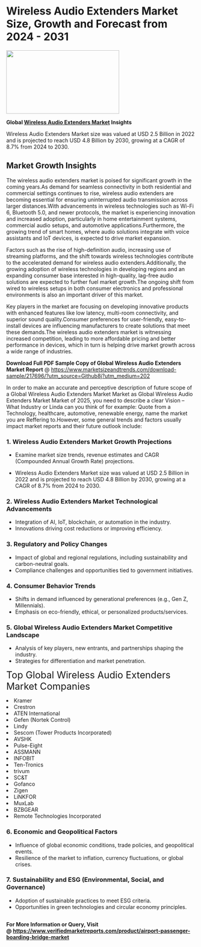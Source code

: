 <H1>Wireless Audio Extenders Market Size, Growth and Forecast from 2024 - 2031</H1><img class="aligncenter size-medium wp-image-584254" src="https://thirdeyenews.in/wp-content/uploads/2024/09/Global-Market-Research-300x168.jpeg" alt="" width="300" height="168" /><p><strong>Global&nbsp;<a href="https://www.marketsizeandtrends.com/download-sample/217696/?utm_source=Github8j?utm_medium=202">Wireless Audio Extenders Market</a> Insights</strong></p><p>Wireless Audio Extenders Market size was valued at USD 2.5 Billion in 2022 and is projected to reach USD 4.8 Billion by 2030, growing at a CAGR of 8.7% from 2024 to 2030.</p><p><h2>Market Growth Insights</h2> <p>The wireless audio extenders market is poised for significant growth in the coming years.As demand for seamless connectivity in both residential and commercial settings continues to rise, wireless audio extenders are becoming essential for ensuring uninterrupted audio transmission across larger distances.With advancements in wireless technologies such as Wi-Fi 6, Bluetooth 5.0, and newer protocols, the market is experiencing innovation and increased adoption, particularly in home entertainment systems, commercial audio setups, and automotive applications.Furthermore, the growing trend of smart homes, where audio solutions integrate with voice assistants and IoT devices, is expected to drive market expansion.</p> <p>Factors such as the rise of high-definition audio, increasing use of streaming platforms, and the shift towards wireless technologies contribute to the accelerated demand for wireless audio extenders.Additionally, the growing adoption of wireless technologies in developing regions and an expanding consumer base interested in high-quality, lag-free audio solutions are expected to further fuel market growth.The ongoing shift from wired to wireless setups in both consumer electronics and professional environments is also an important driver of this market.</p> <p>Key players in the market are focusing on developing innovative products with enhanced features like low latency, multi-room connectivity, and superior sound quality.Consumer preferences for user-friendly, easy-to-install devices are influencing manufacturers to create solutions that meet these demands.The wireless audio extenders market is witnessing increased competition, leading to more affordable pricing and better performance in devices, which in turn is helping drive market growth across a wide range of industries.</p> <p><span class=""><strong>Download Full PDF Sample Copy of Global Wireless Audio Extenders Market Report</strong> @ <a href="https://www.marketsizeandtrends.com/download-sample/217696/?utm_source=Github8j?utm_medium=202" target="_blank">https://www.marketsizeandtrends.com/download-sample/217696/?utm_source=Github8j?utm_medium=202</a></span></p><p>In order to make an accurate and perceptive description of future scope of a Global&nbsp;Wireless Audio Extenders Market Market as Global&nbsp;Wireless Audio Extenders Market Market of 2025, you need to describe a clear Vision &ndash; What Industry or Linda can you think of for example: Quote from a Technology, healthcare, automotive, renewable energy, name the market you are Reffering to.However, some general trends and factors usually impact market reports and their future outlook include:</p><h3>1.&nbsp;<strong>Wireless Audio Extenders Market Growth Projections</strong></h3><ul><li>Examine market size trends, revenue estimates and CAGR (Compounded Annual Growth Rate) projections.</li><li><p>Wireless Audio Extenders Market size was valued at USD 2.5 Billion in 2022 and is projected to reach USD 4.8 Billion by 2030, growing at a CAGR of 8.7% from 2024 to 2030.</p></li></ul><h3>2.&nbsp;<strong>Wireless Audio Extenders Market Technological Advancements</strong></h3><ul><li>Integration of AI, IoT, blockchain, or automation in the industry.</li><li>Innovations driving cost reductions or improving efficiency.</li></ul><h3>3.&nbsp;<strong>Regulatory and Policy Changes</strong></h3><ul><li>Impact of global and regional regulations, including sustainability and carbon-neutral goals.</li><li>Compliance challenges and opportunities tied to government initiatives.</li></ul><h3>4.&nbsp;<strong>Consumer Behavior Trends</strong></h3><ul><li>Shifts in demand influenced by generational preferences (e.g., Gen Z, Millennials).</li><li>Emphasis on eco-friendly, ethical, or personalized products/services.</li></ul><h3>5.&nbsp;<strong>Global Wireless Audio Extenders Market Competitive Landscape</strong></h3><ul><li>Analysis of key players, new entrants, and partnerships shaping the industry.</li><li>Strategies for differentiation and market penetration.</li></ul><p data-pm-slice="1 1 []"><span style="color: inherit; font-family: inherit; font-size: 25px;">Top Global Wireless Audio Extenders Market Companies</span></p><div class="" data-test-id=""><p><li>Kramer</li><li> Crestron</li><li> ATEN International</li><li> Gefen (Nortek Control)</li><li> Lindy</li><li> Sescom (Tower Products Incorporated)</li><li> AVSHK</li><li> Pulse-Eight</li><li> ASSMANN</li><li> INFOBIT</li><li> Ten-Tronics</li><li> trivum</li><li> SC&T</li><li> Gofanco</li><li> Zigen</li><li> LiNKFOR</li><li> MuxLab</li><li> BZBGEAR</li><li> Remote Technologies Incorporated</li></p></div><h3>6.&nbsp;<strong>Economic and Geopolitical Factors</strong></h3><ul><li>Influence of global economic conditions, trade policies, and geopolitical events.</li><li>Resilience of the market to inflation, currency fluctuations, or global crises.</li></ul><h3>7.&nbsp;<strong>Sustainability and ESG (Environmental, Social, and Governance)</strong></h3><ul><li>Adoption of sustainable practices to meet ESG criteria.</li><li>Opportunities in green technologies and circular economy principles.</li></ul><h2><strong style="font-size: 14px;">For More Information or Query, Visit @&nbsp;</strong><a style="background-color: #ffffff; font-size: 14px;" href="https://www.marketsizeandtrends.com/report/wireless-audio-extenders-market/" target="_blank">https://www.verifiedmarketreports.com/product/airport-passenger-boarding-bridge-market</a></h2>